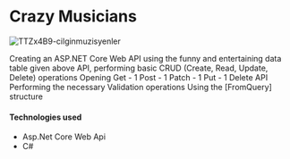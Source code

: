 # Crazy Musicians

![TTZx4B9-cilginmuzisyenler](https://github.com/user-attachments/assets/81123e40-5cf4-4737-8716-9beff79a8359)

Creating an ASP.NET Core Web API using the funny and entertaining data table given above
API, performing basic CRUD (Create, Read, Update, Delete) operations
Opening Get - 1 Post - 1 Patch - 1 Put - 1 Delete API
Performing the necessary Validation operations
Using the [FromQuery] structure

#### Technologies used
- Asp.Net Core Web Api
- C#

